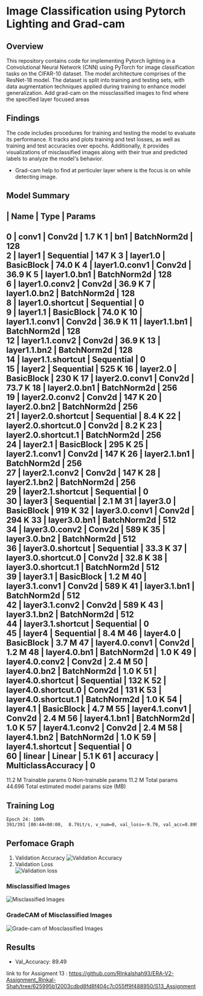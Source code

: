 # Image Classification using Pytorch Lighting and Grad-cam 

## Overview
This repository contains code for implementing Pytorch lighting in a Convolutional Neural Network (CNN) using PyTorch for image classification tasks on the CIFAR-10 dataset. The model architecture comprises of the ResNet-18 model. The dataset is split into training and testing sets, with data augmentation techniques applied during training to enhance model generalization. Add grad-cam on the missclassified images to find where the specified layer focused areas

## Findings
The code includes procedures for training and testing the model to evaluate its performance. It tracks and plots training and test losses, as well as training and test accuracies over epochs. Additionally, it provides visualizations of misclassified images along with their true and predicted labels to analyze the model's behavior.

- Grad-cam help to find at perticuler layer where is the focus is on while detecting image.
## Model Summary

   | Name                | Type               | Params
------------------------------------------------------------
0  | conv1               | Conv2d             | 1.7 K 
1  | bn1                 | BatchNorm2d        | 128   
2  | layer1              | Sequential         | 147 K 
3  | layer1.0            | BasicBlock         | 74.0 K
4  | layer1.0.conv1      | Conv2d             | 36.9 K
5  | layer1.0.bn1        | BatchNorm2d        | 128   
6  | layer1.0.conv2      | Conv2d             | 36.9 K
7  | layer1.0.bn2        | BatchNorm2d        | 128   
8  | layer1.0.shortcut   | Sequential         | 0     
9  | layer1.1            | BasicBlock         | 74.0 K
10 | layer1.1.conv1      | Conv2d             | 36.9 K
11 | layer1.1.bn1        | BatchNorm2d        | 128   
12 | layer1.1.conv2      | Conv2d             | 36.9 K
13 | layer1.1.bn2        | BatchNorm2d        | 128   
14 | layer1.1.shortcut   | Sequential         | 0     
15 | layer2              | Sequential         | 525 K 
16 | layer2.0            | BasicBlock         | 230 K 
17 | layer2.0.conv1      | Conv2d             | 73.7 K
18 | layer2.0.bn1        | BatchNorm2d        | 256   
19 | layer2.0.conv2      | Conv2d             | 147 K 
20 | layer2.0.bn2        | BatchNorm2d        | 256   
21 | layer2.0.shortcut   | Sequential         | 8.4 K 
22 | layer2.0.shortcut.0 | Conv2d             | 8.2 K 
23 | layer2.0.shortcut.1 | BatchNorm2d        | 256   
24 | layer2.1            | BasicBlock         | 295 K 
25 | layer2.1.conv1      | Conv2d             | 147 K 
26 | layer2.1.bn1        | BatchNorm2d        | 256   
27 | layer2.1.conv2      | Conv2d             | 147 K 
28 | layer2.1.bn2        | BatchNorm2d        | 256   
29 | layer2.1.shortcut   | Sequential         | 0     
30 | layer3              | Sequential         | 2.1 M 
31 | layer3.0            | BasicBlock         | 919 K 
32 | layer3.0.conv1      | Conv2d             | 294 K 
33 | layer3.0.bn1        | BatchNorm2d        | 512   
34 | layer3.0.conv2      | Conv2d             | 589 K 
35 | layer3.0.bn2        | BatchNorm2d        | 512   
36 | layer3.0.shortcut   | Sequential         | 33.3 K
37 | layer3.0.shortcut.0 | Conv2d             | 32.8 K
38 | layer3.0.shortcut.1 | BatchNorm2d        | 512   
39 | layer3.1            | BasicBlock         | 1.2 M 
40 | layer3.1.conv1      | Conv2d             | 589 K 
41 | layer3.1.bn1        | BatchNorm2d        | 512   
42 | layer3.1.conv2      | Conv2d             | 589 K 
43 | layer3.1.bn2        | BatchNorm2d        | 512   
44 | layer3.1.shortcut   | Sequential         | 0     
45 | layer4              | Sequential         | 8.4 M 
46 | layer4.0            | BasicBlock         | 3.7 M 
47 | layer4.0.conv1      | Conv2d             | 1.2 M 
48 | layer4.0.bn1        | BatchNorm2d        | 1.0 K 
49 | layer4.0.conv2      | Conv2d             | 2.4 M 
50 | layer4.0.bn2        | BatchNorm2d        | 1.0 K 
51 | layer4.0.shortcut   | Sequential         | 132 K 
52 | layer4.0.shortcut.0 | Conv2d             | 131 K 
53 | layer4.0.shortcut.1 | BatchNorm2d        | 1.0 K 
54 | layer4.1            | BasicBlock         | 4.7 M 
55 | layer4.1.conv1      | Conv2d             | 2.4 M 
56 | layer4.1.bn1        | BatchNorm2d        | 1.0 K 
57 | layer4.1.conv2      | Conv2d             | 2.4 M 
58 | layer4.1.bn2        | BatchNorm2d        | 1.0 K 
59 | layer4.1.shortcut   | Sequential         | 0     
60 | linear              | Linear             | 5.1 K 
61 | accuracy            | MulticlassAccuracy | 0     
------------------------------------------------------------
11.2 M    Trainable params
0         Non-trainable params
11.2 M    Total params
44.696    Total estimated model params size (MB)

## Training Log 
    Epoch 24: 100% 391/391 [00:44<00:00,  8.79it/s, v_num=0, val_loss=-9.79, val_acc=0.899]
## Perfomace Graph
1) Validation Accuracy
![Validation Accuracy](./images/Val_acc.png)
2) Validation Loss  
![Validation loss](./images/Val_loss.png)
### Misclassified Images
![Misclassified Images](./images/misclassified_images)
### GradeCAM of Misclassified Images
![Grade-cam of Mosclassified Images](./images/GradCAM_of_misclassified_images.png)
## Results
- Val_Accuracy: 89.49

link to for Assigment 13 : https://github.com/RInkalshah93/ERA-V2-Assignment_Rinkal-Shah/tree/625995b12003cdbd8fd8f404c7c055ff9f488950/S13_Assignment 
